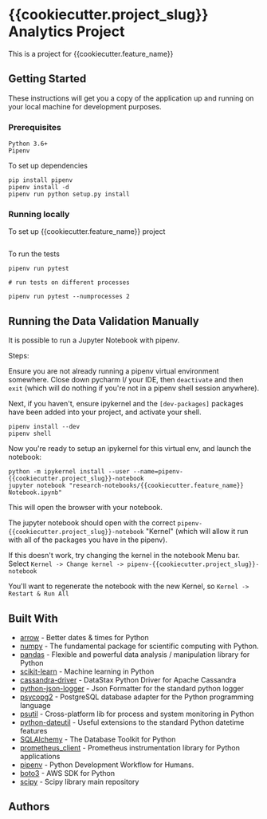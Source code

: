 # {{cookiecutter.project_slug}} Analytics Project

This is a project for {{cookiecutter.feature_name}}

## Getting Started

These instructions will get you a copy of the application up and running on your local machine for development purposes.


### Prerequisites

```
Python 3.6+
Pipenv
```

To set up dependencies
```
pip install pipenv 
pipenv install -d
pipenv run python setup.py install
```
### Running locally

To set up {{cookiecutter.feature_name}} project
```
```

To run the tests
```
pipenv run pytest

# run tests on different processes

pipenv run pytest --numprocesses 2
```

## Running the Data Validation Manually

It is possible to run a Jupyter Notebook with pipenv.

Steps:

Ensure you are not already running a pipenv virtual environment somewhere. Close down pycharm  I/ your IDE, then 
`deactivate`  and then `exit` (which will do nothing if you're not in a pipenv shell session anywhere).

Next, if you haven't, ensure ipykernel and the `[dev-packages]` packages have been added into your project, and activate your shell.

```
pipenv install --dev
pipenv shell
```

Now you're ready to setup an ipykernel for this virtual env, and launch the notebook:

```
python -m ipykernel install --user --name=pipenv-{{cookiecutter.project_slug}}-notebook
jupyter notebook "research-notebooks/{{cookiecutter.feature_name}} Notebook.ipynb"
```

This will open the browser with your notebook.


The jupyter notebook should open with the correct `pipenv-{{cookiecutter.project_slug}}-notebook` "Kernel" (which will allow it run with all of the 
packages you have in the pipenv).

If this doesn't work, try changing the kernel in the notebook Menu bar.
Select `Kernel -> Change kernel -> pipenv-{{cookiecutter.project_slug}}-notebook`

You'll want to regenerate the notebook with the new Kernel, so `Kernel -> Restart & Run All`

## Built With

* [arrow](https://github.com/crsmithdev/arrow) - Better dates & times for Python
* [numpy](https://github.com/numpy/numpy) - The fundamental package for scientific computing with Python.
* [pandas](https://github.com/pandas-dev/pandas) - Flexible and powerful data analysis / manipulation library for Python 
* [scikit-learn](https://github.com/scikit-learn/scikit-learn) - Machine learning in Python
* [cassandra-driver](https://github.com/datastax/python-driver) - DataStax Python Driver for Apache Cassandra
* [python-json-logger](https://github.com/madzak/python-json-logger) - Json Formatter for the standard python logger
* [psycopg2](https://github.com/psycopg/psycopg2) - PostgreSQL database adapter for the Python programming language  
* [psutil](https://github.com/giampaolo/psutil) - Cross-platform lib for process and system monitoring in Python
* [python-dateutil](https://github.com/dateutil/dateutil) - Useful extensions to the standard Python datetime features
* [SQLAlchemy](https://github.com/sqlalchemy/sqlalchemy) -  The Database Toolkit for Python 
* [prometheus_client](https://github.com/prometheus/client_python) - Prometheus instrumentation library for Python applications
* [pipenv](https://github.com/pypa/pipenv) - Python Development Workflow for Humans.
* [boto3](https://github.com/boto/boto3) - AWS SDK for Python  
* [scipy](https://github.com/scipy/scipy) - Scipy library main repository 


## Authors


